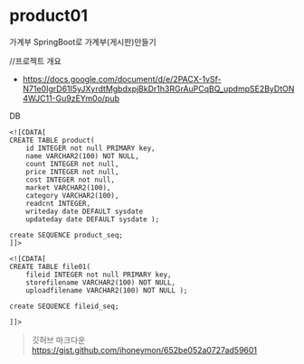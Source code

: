 # product01
가계부 
SpringBoot로 가계부(게시판)만들기

//프로젝트 개요
- https://docs.google.com/document/d/e/2PACX-1vSf-N71e0IgrD61I5yJXyrdtMgbdxpjBkDr1h3RGrAuPCqBQ_updmpSE2ByDtON4WJC11-Gu9zEYm0o/pub

DB
```
<![CDATA[
CREATE TABLE product(
    id INTEGER not null PRIMARY key,
    name VARCHAR2(100) NOT NULL,
    count INTEGER not null,
    price INTEGER not null,
    cost INTEGER not null,
    market VARCHAR2(100),
    category VARCHAR2(100),
    readcnt INTEGER,
    writeday date DEFAULT sysdate 
    updateday date DEFAULT sysdate );
    
create SEQUENCE product_seq;
]]>

<![CDATA[
CREATE TABLE file01(
    fileid INTEGER not null PRIMARY key,
    storefilename VARCHAR2(100) NOT NULL,
    uploadfilename VARCHAR2(100) NOT NULL );
    
create SEQUENCE fileid_seq;

]]>
```

>깃허브 마크다운 
>https://gist.github.com/ihoneymon/652be052a0727ad59601
